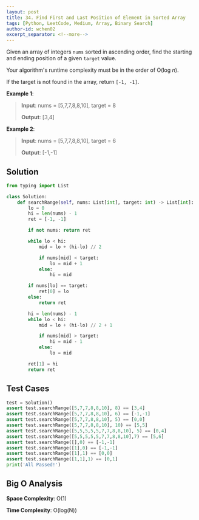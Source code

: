 ```yaml
---
layout: post
title: 34. Find First and Last Position of Element in Sorted Array
tags: [Python, LeetCode, Medium, Array, Binary Search]
author-id: wchen02
excerpt_separator: <!--more-->
---
```

Given an array of integers `nums` sorted in ascending order, find the starting and ending position of a given `target` value.

<!--more-->

Your algorithm's runtime complexity must be in the order of O(log *n*).

If the target is not found in the array, return `[-1, -1]`.


**Example 1**:
> **Input**: nums = [5,7,7,8,8,10], target = 8
>
> **Output**: [3,4]

**Example 2**:
> **Input**: nums = [5,7,7,8,8,10], target = 6
>
> **Output**: [-1,-1]

## Solution

```python
from typing import List

class Solution:
    def searchRange(self, nums: List[int], target: int) -> List[int]:
        lo = 0
        hi = len(nums) - 1
        ret = [-1, -1]

        if not nums: return ret

        while lo < hi:
            mid = lo + (hi-lo) // 2

            if nums[mid] < target:
                lo = mid + 1
            else:
                hi = mid

        if nums[lo] == target:
            ret[0] = lo
        else:
            return ret

        hi = len(nums) - 1
        while lo < hi:
            mid = lo + (hi-lo) // 2 + 1

            if nums[mid] > target:
                hi = mid - 1
            else:
                lo = mid

        ret[1] = hi
        return ret
```

## Test Cases

```python
test = Solution()
assert test.searchRange([5,7,7,8,8,10], 8) == [3,4]
assert test.searchRange([5,7,7,8,8,10], 6) == [-1,-1]
assert test.searchRange([5,7,7,8,8,10], 5) == [0,0]
assert test.searchRange([5,7,7,8,8,10], 10) == [5,5]
assert test.searchRange([5,5,5,5,5,7,7,8,8,10], 5) == [0,4]
assert test.searchRange([5,5,5,5,5,7,7,8,8,10],7) == [5,6]
assert test.searchRange([],0) == [-1,-1]
assert test.searchRange([1],0) == [-1,-1]
assert test.searchRange([1],1) == [0,0]
assert test.searchRange([1,1],1) == [0,1]
print('All Passed!')
```

## Big O Analysis

**Space Complexity**: O(1)

**Time Complexity**: O(log(N))

